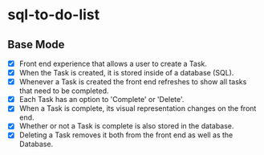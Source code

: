 # sql-to-do-list

## Base Mode
- [x] Front end experience that allows a user to create a Task.
- [x] When the Task is created, it is stored inside of a database (SQL).
- [x] Whenever a Task is created the front end refreshes to show all tasks that need to be completed.
- [x] Each Task has an option to 'Complete' or 'Delete'.
- [x] When a Task is complete, its visual representation changes on the front end.
- [x] Whether or not a Task is complete is also stored in the database.
- [x] Deleting a Task removes it both from the front end as well as the Database.